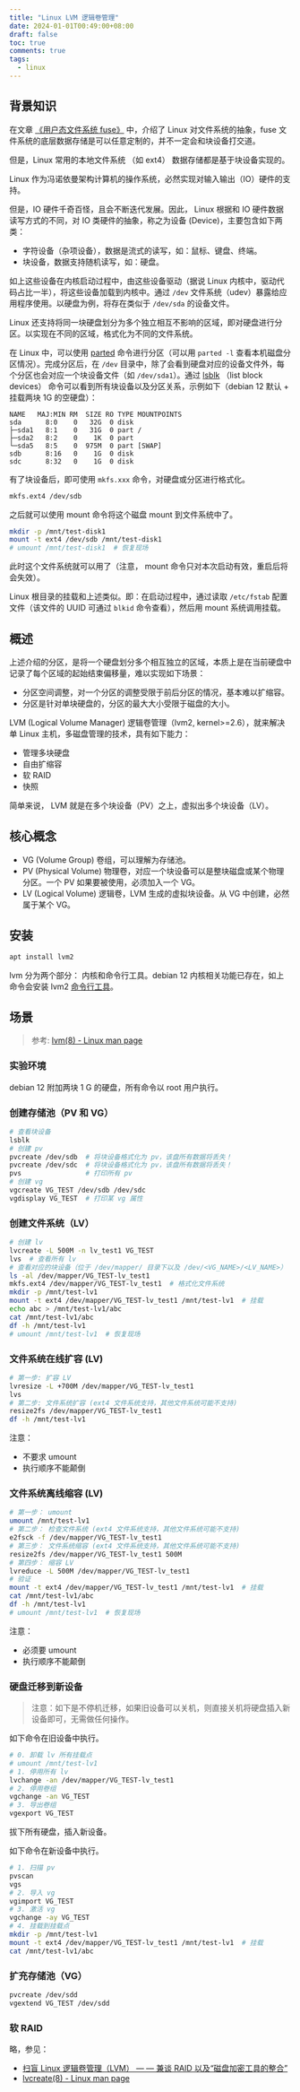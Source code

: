 ```yaml
---
title: "Linux LVM 逻辑卷管理"
date: 2024-01-01T00:49:00+08:00
draft: false
toc: true
comments: true
tags:
  - linux
---
```


## 背景知识

在文章 [《用户态文件系统 fuse》](/posts/fuse/) 中，介绍了 Linux 对文件系统的抽象，fuse 文件系统的底层数据存储是可以任意定制的，并不一定会和块设备打交道。

但是，Linux 常用的本地文件系统 （如 ext4） 数据存储都是基于块设备实现的。

Linux 作为冯诺依曼架构计算机的操作系统，必然实现对输入输出（IO）硬件的支持。

但是，IO 硬件千奇百怪，且会不断迭代发展。因此， Linux 根据和 IO 硬件数据读写方式的不同，对 IO 类硬件的抽象，称之为设备 (Device)，主要包含如下两类：

* 字符设备（杂项设备），数据是流式的读写，如：鼠标、键盘、终端。
* 块设备，数据支持随机读写，如：硬盘。

如上这些设备在内核启动过程中，由这些设备驱动（据说 Linux 内核中，驱动代码占比一半），将这些设备加载到内核中。通过 `/dev` 文件系统（udev）暴露给应用程序使用。以硬盘为例，将存在类似于 `/dev/sda` 的设备文件。

Linux 还支持将同一块硬盘划分为多个独立相互不影响的区域，即对硬盘进行分区。以实现在不同的区域，格式化为不同的文件系统。

在 Linux 中，可以使用 [parted](https://man7.org/linux/man-pages/man8/parted.8.html) 命令进行分区（可以用 `parted -l` 查看本机磁盘分区情况）。完成分区后，在 `/dev` 目录中，除了会看到硬盘对应的设备文件外，每个分区也会对应一个块设备文件（如 `/dev/sda1`）。通过  [lsblk](https://man7.org/linux/man-pages/man8/lsblk.8.html) （list block devices） 命令可以看到所有块设备以及分区关系，示例如下（debian 12 默认 + 挂载两块 1G 的空硬盘）：

```
NAME   MAJ:MIN RM  SIZE RO TYPE MOUNTPOINTS
sda      8:0    0   32G  0 disk 
├─sda1   8:1    0   31G  0 part /
├─sda2   8:2    0    1K  0 part 
└─sda5   8:5    0  975M  0 part [SWAP]
sdb      8:16   0    1G  0 disk 
sdc      8:32   0    1G  0 disk 
```

有了块设备后，即可使用 `mkfs.xxx` 命令，对硬盘或分区进行格式化。

```bash
mkfs.ext4 /dev/sdb
```

之后就可以使用 mount 命令将这个磁盘 mount 到文件系统中了。

```bash
mkdir -p /mnt/test-disk1
mount -t ext4 /dev/sdb /mnt/test-disk1
# umount /mnt/test-disk1  # 恢复现场
```

此时这个文件系统就可以用了（注意， mount 命令只对本次启动有效，重启后将会失效）。

Linux 根目录的挂载和上述类似。即：在启动过程中，通过读取 `/etc/fstab` 配置文件（该文件的 UUID 可通过 `blkid` 命令查看），然后用 mount 系统调用挂载。

## 概述

上述介绍的分区，是将一个硬盘划分多个相互独立的区域，本质上是在当前硬盘中记录了每个区域的起始结束偏移量，难以实现如下场景：

* 分区空间调整，对一个分区的调整受限于前后分区的情况，基本难以扩缩容。
* 分区是针对单块硬盘的，分区的最大大小受限于磁盘的大小。

LVM (Logical Volume Manager) 逻辑卷管理（lvm2, kernel>=2.6），就来解决单 Linux 主机，多磁盘管理的技术，具有如下能力：

* 管理多块硬盘
* 自由扩缩容
* 软 RAID
* 快照

简单来说， LVM 就是在多个块设备（PV）之上，虚拟出多个块设备（LV）。

## 核心概念

* VG (Volume Group) 卷组，可以理解为存储池。
* PV (Physical Volume) 物理卷，对应一个块设备可以是整块磁盘或某个物理分区。一个 PV 如果要被使用，必须加入一个 VG。
* LV (Logical Volume) 逻辑卷，LVM 生成的虚拟块设备。从 VG 中创建，必然属于某个 VG。

## 安装

```bash
apt install lvm2
```

lvm 分为两个部分： 内核和命令行工具。debian 12 内核相关功能已存在，如上命令会安装 lvm2 [命令行工具](https://packages.debian.org/bookworm/amd64/lvm2/filelist)。

## 场景

> 参考: [lvm(8) - Linux man page](https://linux.die.net/man/8/lvm)

### 实验环境

debian 12 附加两块 1 G 的硬盘，所有命令以 root 用户执行。

### 创建存储池（PV 和 VG）

```bash
# 查看块设备
lsblk
# 创建 pv
pvcreate /dev/sdb  # 将块设备格式化为 pv，该盘所有数据将丢失！
pvcreate /dev/sdc  # 将块设备格式化为 pv，该盘所有数据将丢失！
pvs                # 打印所有 pv
# 创建 vg
vgcreate VG_TEST /dev/sdb /dev/sdc
vgdisplay VG_TEST  # 打印某 vg 属性
```

### 创建文件系统（LV）

```bash
# 创建 lv
lvcreate -L 500M -n lv_test1 VG_TEST
lvs  # 查看所有 lv
# 查看对应的块设备（位于 /dev/mapper/ 目录下以及 /dev/<VG_NAME>/<LV_NAME>）
ls -al /dev/mapper/VG_TEST-lv_test1
mkfs.ext4 /dev/mapper/VG_TEST-lv_test1  # 格式化文件系统
mkdir -p /mnt/test-lv1
mount -t ext4 /dev/mapper/VG_TEST-lv_test1 /mnt/test-lv1  # 挂载
echo abc > /mnt/test-lv1/abc
cat /mnt/test-lv1/abc
df -h /mnt/test-lv1
# umount /mnt/test-lv1  # 恢复现场
```

### 文件系统在线扩容 (LV)

```bash
# 第一步: 扩容 LV
lvresize -L +700M /dev/mapper/VG_TEST-lv_test1
lvs
# 第二步: 文件系统扩容 (ext4 文件系统支持，其他文件系统可能不支持)
resize2fs /dev/mapper/VG_TEST-lv_test1
df -h /mnt/test-lv1
```

注意：

* 不要求 umount
* 执行顺序不能颠倒

### 文件系统离线缩容 (LV)

```bash
# 第一步： umount
umount /mnt/test-lv1
# 第二步： 检查文件系统 (ext4 文件系统支持，其他文件系统可能不支持)
e2fsck -f /dev/mapper/VG_TEST-lv_test1
# 第三步： 文件系统缩容 (ext4 文件系统支持，其他文件系统可能不支持)
resize2fs /dev/mapper/VG_TEST-lv_test1 500M
# 第四步： 缩容 LV
lvreduce -L 500M /dev/mapper/VG_TEST-lv_test1
# 验证
mount -t ext4 /dev/mapper/VG_TEST-lv_test1 /mnt/test-lv1  # 挂载
cat /mnt/test-lv1/abc
df -h /mnt/test-lv1
# umount /mnt/test-lv1  # 恢复现场
```

注意：

* 必须要 umount
* 执行顺序不能颠倒

### 硬盘迁移到新设备

> 注意：如下是不停机迁移，如果旧设备可以关机，则直接关机将硬盘插入新设备即可，无需做任何操作。

如下命令在旧设备中执行。

```bash
# 0. 卸载 lv 所有挂载点
# umount /mnt/test-lv1
# 1. 停用所有 lv
lvchange -an /dev/mapper/VG_TEST-lv_test1
# 2. 停用卷组
vgchange -an VG_TEST
# 3. 导出卷组
vgexport VG_TEST
```

拔下所有硬盘，插入新设备。

如下命令在新设备中执行。

```bash
# 1. 扫描 pv
pvscan
vgs
# 2. 导入 vg
vgimport VG_TEST
# 3. 激活 vg
vgchange -ay VG_TEST
# 4. 挂载到挂载点
mkdir -p /mnt/test-lv1
mount -t ext4 /dev/mapper/VG_TEST-lv_test1 /mnt/test-lv1  # 挂载
cat /mnt/test-lv1/abc
```

### 扩充存储池（VG）

```bash
pvcreate /dev/sdd
vgextend VG_TEST /dev/sdd
```

### 软 RAID

略，参见：

* [扫盲 Linux 逻辑卷管理（LVM） — — 兼谈 RAID 以及“磁盘加密工具的整合”](https://program-think.medium.com/%E6%89%AB%E7%9B%B2-linux-%E9%80%BB%E8%BE%91%E5%8D%B7%E7%AE%A1%E7%90%86-lvm-%E5%85%BC%E8%B0%88-raid-%E4%BB%A5%E5%8F%8A-%E7%A3%81%E7%9B%98%E5%8A%A0%E5%AF%86%E5%B7%A5%E5%85%B7%E7%9A%84%E6%95%B4%E5%90%88-170e975320a7)
* [lvcreate(8) - Linux man page](https://linux.die.net/man/8/lvcreate)
